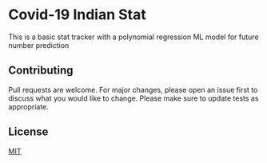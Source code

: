 # Covid-19 Indian Stat

This is a basic stat tracker with a polynomial regression ML model for future number prediction


## Contributing
Pull requests are welcome. For major changes, please open an issue first to discuss what you would like to change.
Please make sure to update tests as appropriate.

## License
[MIT](https://choosealicense.com/licenses/mit/)

